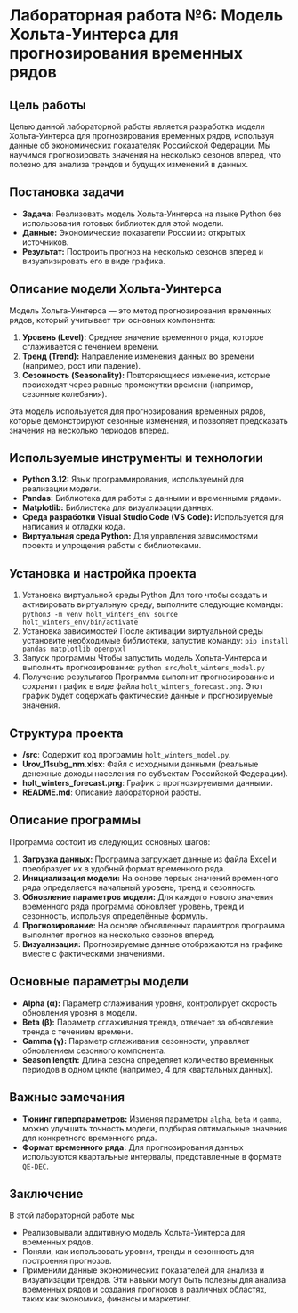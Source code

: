 # Лабораторная работа №6: Модель Хольта-Уинтерса для прогнозирования временных рядов

## Цель работы
Целью данной лабораторной работы является разработка модели Хольта-Уинтерса для прогнозирования временных рядов, используя данные об экономических показателях Российской Федерации. Мы научимся прогнозировать значения на несколько сезонов вперед, что полезно для анализа трендов и будущих изменений в данных.

## Постановка задачи
- **Задача:** Реализовать модель Хольта-Уинтерса на языке Python без использования готовых библиотек для этой модели.
- **Данные:** Экономические показатели России из открытых источников.
- **Результат:** Построить прогноз на несколько сезонов вперед и визуализировать его в виде графика.

## Описание модели Хольта-Уинтерса
Модель Хольта-Уинтерса — это метод прогнозирования временных рядов, который учитывает три основных компонента:
1. **Уровень (Level):** Среднее значение временного ряда, которое сглаживается с течением времени.
2. **Тренд (Trend):** Направление изменения данных во времени (например, рост или падение).
3. **Сезонность (Seasonality):** Повторяющиеся изменения, которые происходят через равные промежутки времени (например, сезонные колебания).

Эта модель используется для прогнозирования временных рядов, которые демонстрируют сезонные изменения, и позволяет предсказать значения на несколько периодов вперед.

## Используемые инструменты и технологии
- **Python 3.12:** Язык программирования, используемый для реализации модели.
- **Pandas:** Библиотека для работы с данными и временными рядами.
- **Matplotlib:** Библиотека для визуализации данных.
- **Среда разработки Visual Studio Code (VS Code):** Используется для написания и отладки кода.
- **Виртуальная среда Python:** Для управления зависимостями проекта и упрощения работы с библиотеками.

## Установка и настройка проекта
1. Установка виртуальной среды Python
Для того чтобы создать и активировать виртуальную среду, выполните следующие команды:
`python3 -m venv holt_winters_env source holt_winters_env/bin/activate`
2. Установка зависимостей
После активации виртуальной среды установите необходимые библиотеки, запустив команду:
`pip install pandas matplotlib openpyxl`
3. Запуск программы
Чтобы запустить модель Хольта-Уинтерса и выполнить прогнозирование:
`python src/holt_winters_model.py`
4. Получение результатов
Программа выполнит прогнозирование и сохранит график в виде файла `holt_winters_forecast.png`. Этот график будет содержать фактические данные и прогнозируемые значения.

## Структура проекта
- **/src**: Содержит код программы `holt_winters_model.py`.
- **Urov_11subg_nm.xlsx**: Файл с исходными данными (реальные денежные доходы населения по субъектам Российской Федерации).
- **holt_winters_forecast.png**: График с прогнозируемыми данными.
- **README.md**: Описание лабораторной работы.

## Описание программы
Программа состоит из следующих основных шагов:
1. **Загрузка данных:** Программа загружает данные из файла Excel и преобразует их в удобный формат временного ряда.
2. **Инициализация модели:** На основе первых значений временного ряда определяется начальный уровень, тренд и сезонность.
3. **Обновление параметров модели:** Для каждого нового значения временного ряда программа обновляет уровень, тренд и сезонность, используя определённые формулы.
4. **Прогнозирование:** На основе обновленных параметров программа выполняет прогноз на несколько сезонов вперед.
5. **Визуализация:** Прогнозируемые данные отображаются на графике вместе с фактическими значениями.

## Основные параметры модели
- **Alpha (α):** Параметр сглаживания уровня, контролирует скорость обновления уровня в модели.
- **Beta (β):** Параметр сглаживания тренда, отвечает за обновление тренда с течением времени.
- **Gamma (γ):** Параметр сглаживания сезонности, управляет обновлением сезонного компонента.
- **Season length:** Длина сезона определяет количество временных периодов в одном цикле (например, 4 для квартальных данных).

## Важные замечания
- **Тюнинг гиперпараметров:** Изменяя параметры `alpha`, `beta` и `gamma`, можно улучшить точность модели, подбирая оптимальные значения для конкретного временного ряда.
- **Формат временного ряда:** Для прогнозирования данных используются квартальные интервалы, представленные в формате `QE-DEC`.

## Заключение
В этой лабораторной работе мы:
- Реализовывали аддитивную модель Хольта-Уинтерса для временных рядов.
- Поняли, как использовать уровни, тренды и сезонность для построения прогнозов.
- Применили данные экономических показателей для анализа и визуализации трендов.
Эти навыки могут быть полезны для анализа временных рядов и создания прогнозов в различных областях, таких как экономика, финансы и маркетинг.